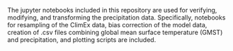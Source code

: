 The jupyter notebooks included in this repository are used for verifying, modifying, and transforming the precipitation data. Specifically, notebooks for resampling of the ClimEx data, bias correction of the model data, creation of .csv files combining global mean surface temperature (GMST) and precipitation, and plotting scripts are included. 
